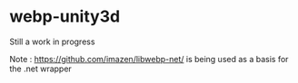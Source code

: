 webp-unity3d
============

Still a work in progress

Note : https://github.com/imazen/libwebp-net/ is being used as a basis for the .net wrapper
